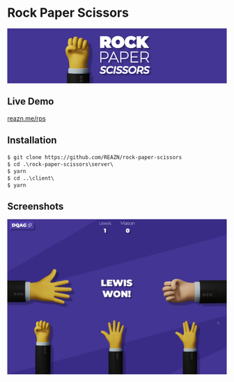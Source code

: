# Rock Paper Scissors

<p align="center">
  <img align="center" src="https://github.com/REAZN/rock-paper-scissors/blob/master/client/public/images/screenshots/logolarge.png?raw=true">
</p>

## Live Demo
[reazn.me/rps](https://reazn.me/rps/)

## Installation

```
$ git clone https://github.com/REAZN/rock-paper-scissors
$ cd .\rock-paper-scissors\server\
$ yarn
$ cd ..\client\
$ yarn
```

## Screenshots
<p align="center">
  <img align="center" src="https://github.com/REAZN/rock-paper-scissors/blob/master/client/public/images/screenshots/gamescreen.png?raw=true">
</p>
